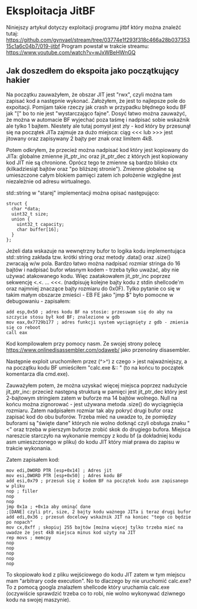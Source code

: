 # Eksploitacja JitBF

Niniejszy artykuł dotyczy exploitacji programu jitbf który można znaleźć tutaj:
https://github.com/gynvael/stream/tree/03774e1f293f318c466a28b03735315c1a6c04b7/019-jitbf
Program powstał w trakcie streamu: https://www.youtube.com/watch?v=wJxWBeHWnGQ

## Jak doszedłem do ekspoita jako początkujący hakier
Na początku zauważyłem, że obszar JIT jest "rwx", czyli można tam zapisać kod a następnie wykonać. Założyłem, że jest to najlepsze pole do expoitacji. Pomijam takie rzeczy jak crash w przypadku błędnego kodu BF jak "[" bo to nie jest "wystarczająco fajne". Dosyć łatwo można zauważyć, że można w automacie BF wyjechać poza taśmę i nadpisać sobie wskaźnik ale tylko 1 bajtem. Niestety ale tutaj pomysł jest zły - kod który by przesunął się na początek JITa zajmuje za dużo miejsca: ciąg <<< lub >>> jest jitowany oraz zapisywany 2 bajty per znak oraz limitem 4kB.

Potem odkryłem, że przecież można nadpisać kod który jest kopiowany do JITa: globalne zmienne jit_ptr_inc oraz jit_ptr_dec z których jest kopiowany kod JIT nie są chronione. Oprócz tego te zmienne są bardzo blisko ctx (kilkadziesiąt bajtów oraz "po bliższej stronie"). Zmienne globalne są umieszczone całym blokiem pamięci zatem ich położenie względne jest niezależnie od adresu wirtualnego.

std::string w "starej" implementacji można opisać następująco:
```
struct {
  char *data;
  uint32_t size;
  union {
    uint32_t capacity;
    char buffer[16];
  }
};
```

Jeżeli data wskazuje na wewnętrzny bufor to logika kodu implementująca std::string zakłada tzw. krótki string oraz metody .data() oraz .size() zwracają w/w pola. Bardzo łatwo można nadpisać rozmiar stringa do 16 bajtów i nadpisać bufor własnym kodem - trzeba tylko uważać, aby nie używać atakowanego kodu. Więc zaatakowałem jit_ptr_inc poprzez sekwencję <.<. ... <<<. (nadpisuję kolejne bajty kodu z stdin shellcode'm oraz najmniej znaczące bajty rozmiaru do 0x0F). Tylko pytanie co się w takim małym obszarze zmieści - EB FE jako "jmp $" było pomocne w debugowaniu - zapisałem:
```
add esp,0x50 ; adres kodu BF na stosie: przesuwam się do aby na szczycie stosu był kod BF; znalezione w gdb
mov eax,0x7729b177 ; adres funkcji system wyciągnięty z gdb - zmienia się co reboot
call eax
```

Kod kompilowałem przy pomocy nasm. Ze swojej strony polecę https://www.onlinedisassembler.com/odaweb/ jako przenośny disasembler.

Następnie exploit uruchomiłem przez (^>^) z czego > jest najważniejszy, a na początku kodu BF umieściłem "calc.exe &:: " (to na końcu to początek komentarza dla cmd.exe).

Zauważyłem potem, że można uzyskać więcej miejsca poprzez nadużycie jit_ptr_inc: przecież następną strukturą w pamięci jest jit_ptr_dec który jest 2-bajtowym stringiem zatem w buforze ma 14 bajtów wolnego. Null na końcu można zignorować - jest używana metoda .size() do wyciągnięcia rozmiaru. Zatem nadpisałem rozmiar tak aby pokryć drugi bufor oraz zapisać kod do obu buforów. Trzeba mieć na uwadze to, że pomiędzy buforami są "święte dane" których nie wolno dotknąć czyli obsługa znaku "<" oraz trzeba w pierszym buforze zrobić skok do drugiego bufora. Miejsca nareszcie starczyło na wykonanie memcpy z kodu bf (a dokładniej kodu asm umieszczonego w pliku) do kodu JIT który miał prawa do zapisu w trakcie wykonania.

Zatem zapisałem kod:
```
mov edi,DWORD PTR [esp+0x14] ; Adres jit
mov esi,DWORD PTR [esp+0x50] ; Adres kodu BF
add esi,0x79 ; przesuń się z kodem BF na początek kodu asm zapisanego w pliku
nop ; filler
nop
nop
jmp 0x1a ; +0x1a aby ominąć dane
;[DANE] czyli ptr, size, 2 bajty kodu ważnego JITa i teraz drugi bufor
add edi,0x36 ; przesuń docelowy wskaźnik JIT na koniec "tego co będzie po nopach"
mov cx,0xff ; skopiuj 255 bajtów [można więcej tylko trzeba mieć na uwadze że jest 4kB miejsca minus kod użyty na JIT
rep movs ; memcpy
nop
nop
nop
nop
nop
```

To skopiowało kod z pliku wejściowego do kodu JIT zatem w tym miejscu mam "arbitrary code execution". No to dlaczego by nie uruchomić calc.exe? To z pomocą googla znalazłem shellcode który uruchamia calc.exe (oczywiście sprawdzić trzeba co to robi, nie wolno wykonywać dziwnego kodu na swojej maszynie).
